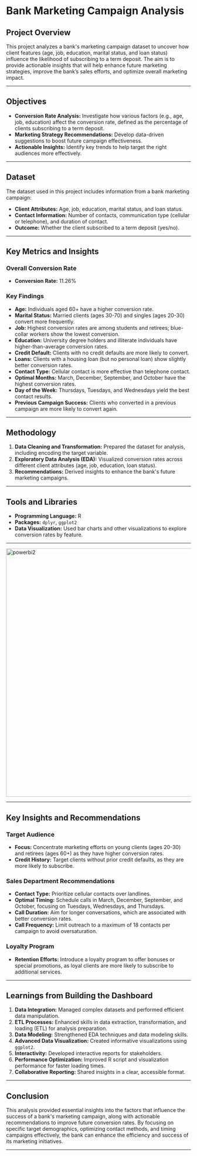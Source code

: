 # Bank Marketing Campaign Analysis

## Project Overview
This project analyzes a bank's marketing campaign dataset to uncover how client features (age, job, education, marital status, and loan status) influence the likelihood of subscribing to a term deposit. The aim is to provide actionable insights that will help enhance future marketing strategies, improve the bank’s sales efforts, and optimize overall marketing impact.

---

## Objectives

- **Conversion Rate Analysis:** Investigate how various factors (e.g., age, job, education) affect the conversion rate, defined as the percentage of clients subscribing to a term deposit.
- **Marketing Strategy Recommendations:** Develop data-driven suggestions to boost future campaign effectiveness.
- **Actionable Insights:** Identify key trends to help target the right audiences more effectively.

---

## Dataset
The dataset used in this project includes information from a bank marketing campaign:

- **Client Attributes:** Age, job, education, marital status, and loan status.
- **Contact Information:** Number of contacts, communication type (cellular or telephone), and duration of contact.
- **Outcome:** Whether the client subscribed to a term deposit (yes/no).

---

## Key Metrics and Insights

### Overall Conversion Rate
- **Conversion Rate:** 11.26%

### Key Findings
- **Age:** Individuals aged 60+ have a higher conversion rate.
- **Marital Status:** Married clients (ages 30-70) and singles (ages 20-30) convert more frequently.
- **Job:** Highest conversion rates are among students and retirees; blue-collar workers show the lowest conversion.
- **Education:** University degree holders and illiterate individuals have higher-than-average conversion rates.
- **Credit Default:** Clients with no credit defaults are more likely to convert.
- **Loans:** Clients with a housing loan (but no personal loan) show slightly better conversion rates.
- **Contact Type:** Cellular contact is more effective than telephone contact.
- **Optimal Months:** March, December, September, and October have the highest conversion rates.
- **Day of the Week:** Thursdays, Tuesdays, and Wednesdays yield the best contact results.
- **Previous Campaign Success:** Clients who converted in a previous campaign are more likely to convert again.

---

## Methodology

1. **Data Cleaning and Transformation:** Prepared the dataset for analysis, including encoding the target variable.
2. **Exploratory Data Analysis (EDA):** Visualized conversion rates across different client attributes (age, job, education, loan status).
3. **Recommendations:** Derived insights to enhance the bank's future marketing campaigns.

---

## Tools and Libraries

- **Programming Language:** R
- **Packages:** `dplyr`, `ggplot2`
- **Data Visualization:** Used bar charts and other visualizations to explore conversion rates by feature.

---
<img width="677" alt="powerbi2" src="https://github.com/user-attachments/assets/74757c70-3d5d-409e-8a75-ee9686b7f760">

---

## Key Insights and Recommendations

### Target Audience
- **Focus:** Concentrate marketing efforts on young clients (ages 20-30) and retirees (ages 60+) as they have higher conversion rates.
- **Credit History:** Target clients without prior credit defaults, as they are more likely to subscribe.

### Sales Department Recommendations
- **Contact Type:** Prioritize cellular contacts over landlines.
- **Optimal Timing:** Schedule calls in March, December, September, and October, focusing on Tuesdays, Wednesdays, and Thursdays.
- **Call Duration:** Aim for longer conversations, which are associated with better conversion rates.
- **Call Frequency:** Limit outreach to a maximum of 18 contacts per campaign to avoid oversaturation.

### Loyalty Program
- **Retention Efforts:** Introduce a loyalty program to offer bonuses or special promotions, as loyal clients are more likely to subscribe to additional services.

---

## Learnings from Building the Dashboard

1. **Data Integration:** Managed complex datasets and performed efficient data manipulation.
2. **ETL Processes:** Enhanced skills in data extraction, transformation, and loading (ETL) for analysis preparation.
3. **Data Modeling:** Strengthened EDA techniques and data modeling skills.
4. **Advanced Data Visualization:** Created informative visualizations using `ggplot2`.
5. **Interactivity:** Developed interactive reports for stakeholders.
6. **Performance Optimization:** Improved R script and visualization performance for faster loading times.
7. **Collaborative Reporting:** Shared insights in a clear, accessible format.

---

## Conclusion
This analysis provided essential insights into the factors that influence the success of a bank's marketing campaign, along with actionable recommendations to improve future conversion rates. By focusing on specific target demographics, optimizing contact methods, and timing campaigns effectively, the bank can enhance the efficiency and success of its marketing initiatives. 

---


